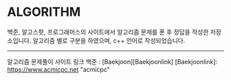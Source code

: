 ALGORITHM
==========


백준, 알고스팟, 프로그래머스의 사이트에서 알고리즘 문제를 푼 후 정답을 작성한 저장소입니다. 알고리즘 별로 구분을 하였으며, c++ 언어로 작성되었습니다.


************************
알고리즘 문제풀이 사이트 링크
백준 : [Baekjoon][Baekjoonlink]
[Baekjoonlink]: https://www.acmicpc.net "acmicpc"

